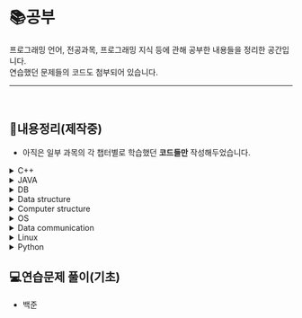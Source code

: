 # :books:공부   
  프로그래밍 언어, 전공과목, 프로그래밍 지식 등에 관해 공부한 내용들을 정리한 공간입니다.   
   연습했던 문제들의 코드도 첨부되어 있습니다.

--- 
<br>


## 📝내용정리(제작중)
+ 아직은 일부 과목의 각 챕터별로 학습했던 __코드들만__ 작성해두었습니다.
<details>
  <summary>C++</summary>   
    <ul>
    <li>ch01(미완)</li>
    <li>ch02(미완)</li>
    <li>ch06(미완)</li>
    <li>ch07(미완)</li>
    <li>ch09(미완)</li>
    <li>ch10(미완)</li>
    <li>ch11(미완)</li>
    <li>ch12(미완)</li>
    <li>ch13(미완)</li>
    <li>ch15(미완)</li>
    <li>ch16(미완)</li>    
    <li><a href="c++/CodeEx/codeEx.md">전공책 연습코드모음</a></li>
      
</details>
<details>
  <summary>JAVA</summary>   
  <ul>
    <li>class(미완)</li>
    <li>collection(미완)</li>
    <li>api(미완)</li>
    <li>network(미완)</li>
  </ul>
</details>
<details>
  <summary>DB</summary>   
  <ul>
    <li>DBMS(미완)</li>
    <li>관계데이터 모델(미완)</li>
    <li>SQL(미완)</li>
    <li>관계대수(미완)</li>
    <li>ER모델(미완)</li>
    <li>물리적 설계(미완)</li>
    <li>정규화(미완)</li>
    <li>트랜잭션(미완)</li>
  </ul>
</details>
<details>
  <summary>Data structure</summary>   
  <ul>
    
  </ul>
</details>
<details>
  <summary>Computer structure</summary>   
  <ul>
    
  </ul>
</details>
<details>
  <summary>OS</summary>   
  <ul>
    
  </ul>
</details>
<details>
  <summary>Data communication</summary>   
  <ul>
    
  </ul>
</details>
<details>
  <summary>Linux</summary>   
  <ul>
    
  </ul>
</details>
<details>
  <summary>Python</summary>   
  <ul>
    
  </ul>
</details>

## 💻연습문제 풀이(기초)
+ 백준
